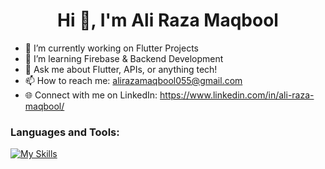 <h1 align="center">Hi 👋, I'm Ali Raza Maqbool</h1>

- 🔭 I’m currently working on Flutter Projects
- 🌱 I’m learning Firebase & Backend Development
- 💬 Ask me about Flutter, APIs, or anything tech!
- 📫 How to reach me: alirazamaqbool055@gmail.com
- 🌐 Connect with me on LinkedIn: https://www.linkedin.com/in/ali-raza-maqbool/


### Languages and Tools:
[![My Skills](https://skillicons.dev/icons?i=flutter,dart,firebase,github,git,cpp,java&perline=5)](https://skillicons.dev)

